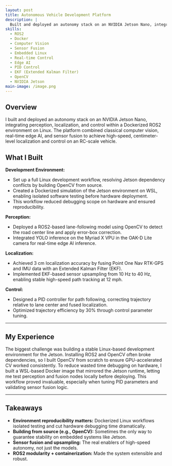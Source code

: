 ```yaml
---
layout: post
title: Autonomous Vehicle Development Platform
description: |
  Built and deployed an autonomy stack on an NVIDIA Jetson Nano, integrating perception, localization, and control within a Dockerized ROS2 environment. Combined classical computer vision, real-time edge AI, and sensor fusion to achieve high-speed, centimeter-level localization and control on an RC-scale vehicle.
skills:
  - ROS2
  - Docker
  - Computer Vision
  - Sensor Fusion
  - Embedded Linux
  - Real-time Control
  - Edge AI
  - PID Control
  - EKF (Extended Kalman Filter)
  - OpenCV
  - NVIDIA Jetson
main-image: /image.png
---
```


## Overview

I built and deployed an autonomy stack on an NVIDIA Jetson Nano, integrating perception, localization, and control within a Dockerized ROS2 environment on Linux. The platform combined classical computer vision, real-time edge AI, and sensor fusion to achieve high-speed, centimeter-level localization and control on an RC-scale vehicle.

## What I Built

**Development Environment:**
- Set up a full Linux development workflow, resolving Jetson dependency conflicts by building OpenCV from source.
- Created a Dockerized simulation of the Jetson environment on WSL, enabling isolated software testing before hardware deployment.
- This workflow reduced debugging scope on hardware and ensured reproducibility.

**Perception:**
- Deployed a ROS2-based lane-following model using OpenCV to detect the road center line and apply error-box correction.
- Integrated YOLO inference on the Myriad X VPU in the OAK-D Lite camera for real-time edge AI inference.

**Localization:**
- Achieved 3 cm localization accuracy by fusing Point One Nav RTK-GPS and IMU data with an Extended Kalman Filter (EKF).
- Implemented EKF-based sensor upsampling from 10 Hz to 40 Hz, enabling stable high-speed path tracking at 12 mph.

**Control:**
- Designed a PID controller for path following, correcting trajectory relative to lane center and fused localization.
- Optimized trajectory efficiency by 30% through control parameter tuning.

---

## My Experience

The biggest challenge was building a stable Linux-based development environment for the Jetson. Installing ROS2 and OpenCV often broke dependencies, so I built OpenCV from scratch to ensure GPU-accelerated CV worked consistently. To reduce wasted time debugging on hardware, I built a WSL-based Docker image that mirrored the Jetson runtime, letting me test perception and fusion nodes locally before deploying. This workflow proved invaluable, especially when tuning PID parameters and validating sensor fusion logic.

---

## Takeaways

- **Environment reproducibility matters:** Dockerized Linux workflows isolated testing and cut hardware debugging time dramatically.
- **Building from source (e.g., OpenCV):** Sometimes the only way to guarantee stability on embedded systems like Jetson.
- **Sensor fusion and upsampling:** The real enablers of high-speed autonomy, not just the models.
- **ROS2 modularity + containerization:** Made the system extensible and robust.
